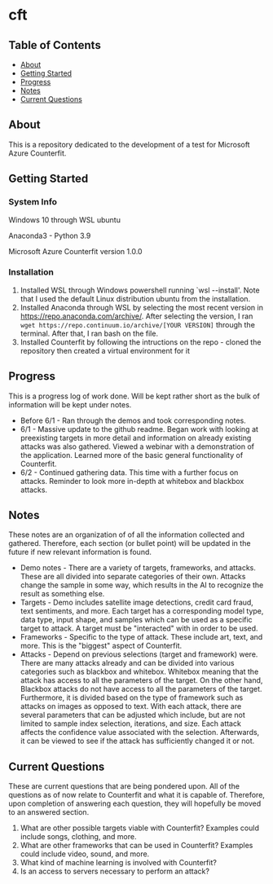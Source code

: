 # cft

## Table of Contents
+ [About](#about)
+ [Getting Started](#getting_started)
+ [Progress](#progress)
+ [Notes](#notes)
+ [Current Questions](#questions)

## About <a name = "about"></a>
This is a repository dedicated to the development of a test for Microsoft Azure Counterfit.

## Getting Started <a name = "getting_started"></a>

### System Info
Windows 10 through WSL ubuntu 

Anaconda3 - Python 3.9 

Microsoft Azure Counterfit version 1.0.0

### Installation
1. Installed WSL through Windows powershell running `wsl --install'. Note that I used the default Linux distribution ubuntu from the installation.
2. Installed Anaconda through WSL by selecting the most recent version in https://repo.anaconda.com/archive/. After selecting the version, I ran `wget https://repo.continuum.io/archive/[YOUR VERSION]` through the terminal. After that, I ran bash on the file.
3. Installed Counterfit by following the intructions on the repo - cloned the repository then created a virtual environment for it

## Progress <a name = "progress"></a>
This is a progress log of work done. Will be kept rather short as the bulk of information will be kept under notes.
+ Before 6/1 - Ran through the demos and took corresponding notes. 
+ 6/1 - Massive update to the github readme. Began work with looking at preexisting targets in more detail and information on already existing attacks was also gathered. Viewed a webinar with a demonstration of the application. Learned more of the basic general functionality of Counterfit.
+ 6/2 - Continued gathering data. This time with a further focus on attacks. Reminder to look more in-depth at whitebox and blackbox attacks.

## Notes <a name = "notes"></a>
These notes are an organization of of all the information collected and gathered. Therefore, each section (or bullet point) will be updated in the future if new relevant information is found.
+ Demo notes - There are a variety of targets, frameworks, and attacks. These are all divided into separate categories of their own. Attacks change the sample in some way, which results in the AI to recognize the result as something else.
+ Targets - Demo includes satellite image detections, credit card fraud, text sentiments, and more. Each target has a corresponding model type, data type, input shape, and samples which can be used as a specific target to attack. A target must be "interacted" with in order to be used. 
+ Frameworks - Specific to the type of attack. These include art, text, and more. This is the "biggest" aspect of Counterfit. 
+ Attacks - Depend on previous selections (target and framework) were. There are many attacks already and can be divided into various categories such as blackbox and whitebox. Whitebox meaning that the attack has access to all the parameters of the target. On the other hand, Blackbox attacks do not have access to all the parameters of the target. Furthermore, it is divided based on the type of framework such as attacks on images as opposed to text. With each attack, there are several parameters that can be adjusted which include, but are not limited to sample index selection, iterations, and size. Each attack affects the confidence value associated with the selection. Afterwards, it can be viewed to see if the attack has sufficiently changed it or not.


## Current Questions <a name = "questions"></a>
These are current questions that are being pondered upon. All of the questions as of now relate to Counterfit and what it is capable of. Therefore, upon completion of answering each question, they will hopefully be moved to an answered section.

1. What are other possible targets viable with Counterfit? Examples could include songs, clothing, and more.
2. What are other frameworks that can be used in Counterfit? Examples could include video, sound, and more.
4. What kind of machine learning is involved with Counterfit? 
5. Is an access to servers necessary to perform an attack?
